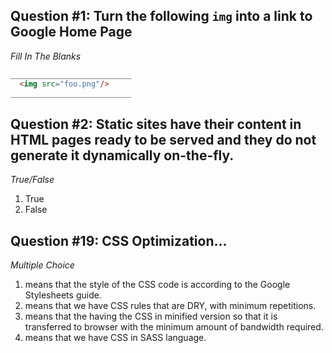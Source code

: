 ## Question #1: Turn the following `img` into a link to Google Home Page

*Fill In The Blanks*

``` html
___________________________
  <img src="foo.png"/>
___________________________  
```

## Question #2: Static sites have their content in HTML pages ready to be served and they do not generate it dynamically on-the-fly.

*True/False*

1. True
2. False

## Question #19: CSS Optimization...

*Multiple Choice*

1. means that the style of the CSS code is according to the Google Stylesheets guide.
2. means that we have CSS rules that are DRY, with minimum repetitions.
3. means that the having the CSS in minified version so that it is transferred to browser with the minimum amount of bandwidth required.
4. means that we have CSS in SASS language.

